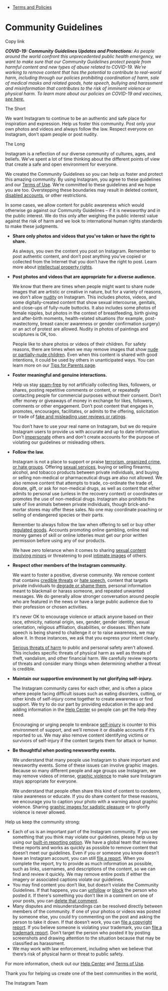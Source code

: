 *   [Terms and Policies](https://help.instagram.com/1417489251945243/?helpref=breadcrumb)

Community Guidelines
====================

Copy link

_**COVID-19: Community Guidelines Updates and Protections:** As people around the world confront this unprecedented public health emergency, we want to make sure that our Community Guidelines protect people from harmful content and new types of abuse related to COVID-19. We’re working to remove content that has the potential to contribute to real-world harm, including through our policies prohibiting coordination of harm, sale of medical masks and related goods, hate speech, bullying and harassment and misinformation that contributes to the risk of imminent violence or physical harm. To learn more about our policies on COVID-19 and vaccines, [see here.](https://help.instagram.com/697825587576762?helpref=faq_content)_

The Short

We want Instagram to continue to be an authentic and safe place for inspiration and expression. Help us foster this community. Post only your own photos and videos and always follow the law. Respect everyone on Instagram, don’t spam people or post nudity.

The Long

Instagram is a reflection of our diverse community of cultures, ages, and beliefs. We’ve spent a lot of time thinking about the different points of view that create a safe and open environment for everyone.

We created the Community Guidelines so you can help us foster and protect this amazing community. By using Instagram, you agree to these guidelines and our [Terms of Use](https://www.instagram.com/legal/terms). We’re committed to these guidelines and we hope you are too. Overstepping these boundaries may result in deleted content, [disabled accounts](https://help.instagram.com/366993040048856?helpref=faq_content), or other restrictions.

In some cases, we allow content for public awareness which would otherwise go against our Community Guidelines – if it is newsworthy and in the public interest. We do this only after weighing the public interest value against the risk of harm and we look to international human rights standards to make these judgments.

*   **Share only photos and videos that you’ve taken or have the right to share.**
    
    As always, you own the content you post on Instagram. Remember to post authentic content, and don’t post anything you’ve copied or collected from the Internet that you don’t have the right to post. Learn more about [intellectual property rights](https://help.instagram.com/126382350847838?helpref=faq_content).
    
*   **Post photos and videos that are appropriate for a diverse audience.**
    
    We know that there are times when people might want to share nude images that are artistic or creative in nature, but for a variety of reasons, we don’t allow [nudity](https://l.instagram.com/?u=https%3A%2F%2Fwww.facebook.com%2Fcommunitystandards%2Fadult_nudity_sexual_activity&e=AT2sSE_6_Kqfa_uStvvrcNl22NUsSR9BNaeLeBtQb_yCTfDlvAIpGKOk1emKyHshCVvKQflg3FWLxjrkW9kUegJftRXNEi9-EkyLgNj9mY9GDgat6PT8D1Wag-SKI8YlmXYVqJRCdh0jqTQQyjSFKPS8RVP59kYLY_h95A) on Instagram. This includes photos, videos, and some digitally-created content that show sexual intercourse, genitals, and close-ups of fully-nude buttocks. It also includes some photos of female nipples, but photos in the context of breastfeeding, birth giving and after-birth moments, health-related situations (for example, post-mastectomy, breast cancer awareness or gender confirmation surgery) or an act of protest are allowed. Nudity in photos of paintings and sculptures is OK, too.
    
    People like to share photos or videos of their children. For safety reasons, there are times when we may remove images that show [nude or partially-nude children](https://l.instagram.com/?u=https%3A%2F%2Fwww.facebook.com%2Fcommunitystandards%2Fchild_nudity_sexual_exploitation&e=AT2sSE_6_Kqfa_uStvvrcNl22NUsSR9BNaeLeBtQb_yCTfDlvAIpGKOk1emKyHshCVvKQflg3FWLxjrkW9kUegJftRXNEi9-EkyLgNj9mY9GDgat6PT8D1Wag-SKI8YlmXYVqJRCdh0jqTQQyjSFKPS8RVP59kYLY_h95A). Even when this content is shared with good intentions, it could be used by others in unanticipated ways. You can learn more on our [Tips for Parents page](https://help.instagram.com/154475974694511/?helpref=faq_content).
    
*   **Foster meaningful and genuine interactions.**
    
    Help us stay [spam-free](https://l.instagram.com/?u=https%3A%2F%2Fwww.facebook.com%2Fcommunitystandards%2Fspam&e=AT2sSE_6_Kqfa_uStvvrcNl22NUsSR9BNaeLeBtQb_yCTfDlvAIpGKOk1emKyHshCVvKQflg3FWLxjrkW9kUegJftRXNEi9-EkyLgNj9mY9GDgat6PT8D1Wag-SKI8YlmXYVqJRCdh0jqTQQyjSFKPS8RVP59kYLY_h95A) by not artificially collecting likes, followers, or shares, posting repetitive comments or content, or repeatedly contacting people for commercial purposes without their consent. Don’t offer money or giveaways of money in exchange for likes, followers, comments or other engagement. Don’t post content that engages in, promotes, encourages, facilitates, or admits to the offering, solicitation or trade of [fake and misleading user reviews or ratings](https://l.instagram.com/?u=https%3A%2F%2Fwww.facebook.com%2Fcommunitystandards%2Ffraud_deception&e=AT2sSE_6_Kqfa_uStvvrcNl22NUsSR9BNaeLeBtQb_yCTfDlvAIpGKOk1emKyHshCVvKQflg3FWLxjrkW9kUegJftRXNEi9-EkyLgNj9mY9GDgat6PT8D1Wag-SKI8YlmXYVqJRCdh0jqTQQyjSFKPS8RVP59kYLY_h95A).
    
    You don’t have to use your real name on Instagram, but we do require Instagram users to provide us with accurate and up to date information. Don't [impersonate](https://l.instagram.com/?u=https%3A%2F%2Fwww.facebook.com%2Fcommunitystandards%2Fmisrepresentation&e=AT2sSE_6_Kqfa_uStvvrcNl22NUsSR9BNaeLeBtQb_yCTfDlvAIpGKOk1emKyHshCVvKQflg3FWLxjrkW9kUegJftRXNEi9-EkyLgNj9mY9GDgat6PT8D1Wag-SKI8YlmXYVqJRCdh0jqTQQyjSFKPS8RVP59kYLY_h95A) others and don't create accounts for the purpose of violating our guidelines or misleading others.
    
*   **Follow the law.**
    
    Instagram is not a place to support or praise [terrorism, organized crime, or hate groups](https://l.instagram.com/?u=https%3A%2F%2Fwww.facebook.com%2Fcommunitystandards%2Fdangerous_individuals_organizations&e=AT2sSE_6_Kqfa_uStvvrcNl22NUsSR9BNaeLeBtQb_yCTfDlvAIpGKOk1emKyHshCVvKQflg3FWLxjrkW9kUegJftRXNEi9-EkyLgNj9mY9GDgat6PT8D1Wag-SKI8YlmXYVqJRCdh0jqTQQyjSFKPS8RVP59kYLY_h95A). Offering [sexual services](https://l.instagram.com/?u=https%3A%2F%2Fwww.facebook.com%2Fcommunitystandards%2Fsexual_solicitation&e=AT2sSE_6_Kqfa_uStvvrcNl22NUsSR9BNaeLeBtQb_yCTfDlvAIpGKOk1emKyHshCVvKQflg3FWLxjrkW9kUegJftRXNEi9-EkyLgNj9mY9GDgat6PT8D1Wag-SKI8YlmXYVqJRCdh0jqTQQyjSFKPS8RVP59kYLY_h95A), buying or selling firearms, alcohol, and tobacco products between private individuals, and buying or selling non-medical or pharmaceutical drugs are also not allowed. We also remove content that attempts to trade, co-ordinate the trade of, donate, gift, or ask for non-medical drugs, as well as content that either admits to personal use (unless in the recovery context) or coordinates or promotes the use of non-medical drugs. Instagram also prohibits the sale of live animals between private individuals, though brick-and-mortar stores may offer these sales. No one may coordinate poaching or selling of endangered species or their parts.
    
    Remember to always follow the law when offering to sell or buy other [regulated goods](https://l.instagram.com/?u=https%3A%2F%2Fwww.facebook.com%2Fcommunitystandards%2Fregulated_goods&e=AT2sSE_6_Kqfa_uStvvrcNl22NUsSR9BNaeLeBtQb_yCTfDlvAIpGKOk1emKyHshCVvKQflg3FWLxjrkW9kUegJftRXNEi9-EkyLgNj9mY9GDgat6PT8D1Wag-SKI8YlmXYVqJRCdh0jqTQQyjSFKPS8RVP59kYLY_h95A). Accounts promoting online gambling, online real money games of skill or online lotteries must get our prior written permission before using any of our products.
    
    We have zero tolerance when it comes to sharing [sexual content involving minors](https://l.instagram.com/?u=https%3A%2F%2Fwww.facebook.com%2Fcommunitystandards%2Fchild_nudity_sexual_exploitation&e=AT2sSE_6_Kqfa_uStvvrcNl22NUsSR9BNaeLeBtQb_yCTfDlvAIpGKOk1emKyHshCVvKQflg3FWLxjrkW9kUegJftRXNEi9-EkyLgNj9mY9GDgat6PT8D1Wag-SKI8YlmXYVqJRCdh0jqTQQyjSFKPS8RVP59kYLY_h95A) or threatening to post [intimate images](https://l.instagram.com/?u=https%3A%2F%2Fwww.facebook.com%2Fcommunitystandards%2Fsexual_exploitation_adults&e=AT2sSE_6_Kqfa_uStvvrcNl22NUsSR9BNaeLeBtQb_yCTfDlvAIpGKOk1emKyHshCVvKQflg3FWLxjrkW9kUegJftRXNEi9-EkyLgNj9mY9GDgat6PT8D1Wag-SKI8YlmXYVqJRCdh0jqTQQyjSFKPS8RVP59kYLY_h95A) of others.
    
*   **Respect other members of the Instagram community.**
    
    We want to foster a positive, diverse community. We remove content that contains [credible threats](https://l.instagram.com/?u=https%3A%2F%2Fwww.facebook.com%2Fcommunitystandards%2Fcredible_violence&e=AT2sSE_6_Kqfa_uStvvrcNl22NUsSR9BNaeLeBtQb_yCTfDlvAIpGKOk1emKyHshCVvKQflg3FWLxjrkW9kUegJftRXNEi9-EkyLgNj9mY9GDgat6PT8D1Wag-SKI8YlmXYVqJRCdh0jqTQQyjSFKPS8RVP59kYLY_h95A) or [hate speech](https://l.instagram.com/?u=https%3A%2F%2Fwww.facebook.com%2Fcommunitystandards%2Fhate_speech&e=AT2sSE_6_Kqfa_uStvvrcNl22NUsSR9BNaeLeBtQb_yCTfDlvAIpGKOk1emKyHshCVvKQflg3FWLxjrkW9kUegJftRXNEi9-EkyLgNj9mY9GDgat6PT8D1Wag-SKI8YlmXYVqJRCdh0jqTQQyjSFKPS8RVP59kYLY_h95A), content that targets private individuals to [degrade or shame them](https://l.instagram.com/?u=https%3A%2F%2Fwww.facebook.com%2Fcommunitystandards%2Fbullying&e=AT2sSE_6_Kqfa_uStvvrcNl22NUsSR9BNaeLeBtQb_yCTfDlvAIpGKOk1emKyHshCVvKQflg3FWLxjrkW9kUegJftRXNEi9-EkyLgNj9mY9GDgat6PT8D1Wag-SKI8YlmXYVqJRCdh0jqTQQyjSFKPS8RVP59kYLY_h95A), personal information meant to blackmail or harass someone, and repeated unwanted messages. We do generally allow stronger conversation around people who are featured in the news or have a large public audience due to their profession or chosen activities.
    
    It's never OK to encourage violence or attack anyone based on their race, ethnicity, national origin, sex, gender, gender identity, sexual orientation, religious affiliation, disabilities, or diseases. When hate speech is being shared to challenge it or to raise awareness, we may allow it. In those instances, we ask that you express your intent clearly.
    
    [Serious threats of harm](https://l.instagram.com/?u=https%3A%2F%2Fwww.facebook.com%2Fcommunitystandards%2Fcredible_violence&e=AT2sSE_6_Kqfa_uStvvrcNl22NUsSR9BNaeLeBtQb_yCTfDlvAIpGKOk1emKyHshCVvKQflg3FWLxjrkW9kUegJftRXNEi9-EkyLgNj9mY9GDgat6PT8D1Wag-SKI8YlmXYVqJRCdh0jqTQQyjSFKPS8RVP59kYLY_h95A) to public and personal safety aren't allowed. This includes specific threats of physical harm as well as threats of theft, vandalism, and other financial harm. We carefully review reports of threats and consider many things when determining whether a threat is credible.
    
*   **Maintain our supportive environment by not glorifying self-injury.**
    
    The Instagram community cares for each other, and is often a place where people facing difficult issues such as eating disorders, cutting, or other kinds of self-injury come together to create awareness or find support. We try to do our part by providing education in the app and adding information in the [Help Center](https://help.instagram.com/) so people can get the help they need.
    
    Encouraging or urging people to embrace [self-injury](https://l.instagram.com/?u=https%3A%2F%2Fwww.facebook.com%2Fcommunitystandards%2Fsuicide_self_injury_violence&e=AT2sSE_6_Kqfa_uStvvrcNl22NUsSR9BNaeLeBtQb_yCTfDlvAIpGKOk1emKyHshCVvKQflg3FWLxjrkW9kUegJftRXNEi9-EkyLgNj9mY9GDgat6PT8D1Wag-SKI8YlmXYVqJRCdh0jqTQQyjSFKPS8RVP59kYLY_h95A) is counter to this environment of support, and we’ll remove it or disable accounts if it’s reported to us. We may also remove content identifying victims or survivors of self-injury if the content targets them for attack or humor.
    
*   **Be thoughtful when posting newsworthy events.**
    
    We understand that many people use Instagram to share important and newsworthy events. Some of these issues can involve graphic images. Because so many different people and age groups use Instagram, we may remove videos of intense, [graphic violence](https://l.instagram.com/?u=https%3A%2F%2Fwww.facebook.com%2Fcommunitystandards%2Fgraphic_violence&e=AT2sSE_6_Kqfa_uStvvrcNl22NUsSR9BNaeLeBtQb_yCTfDlvAIpGKOk1emKyHshCVvKQflg3FWLxjrkW9kUegJftRXNEi9-EkyLgNj9mY9GDgat6PT8D1Wag-SKI8YlmXYVqJRCdh0jqTQQyjSFKPS8RVP59kYLY_h95A) to make sure Instagram stays appropriate for everyone.
    
    We understand that people often share this kind of content to condemn, raise awareness or educate. If you do share content for these reasons, we encourage you to caption your photo with a warning about graphic violence. Sharing [graphic images for sadistic pleasure](https://l.instagram.com/?u=https%3A%2F%2Fwww.facebook.com%2Fcommunitystandards%2Fcruel_insensitive&e=AT2sSE_6_Kqfa_uStvvrcNl22NUsSR9BNaeLeBtQb_yCTfDlvAIpGKOk1emKyHshCVvKQflg3FWLxjrkW9kUegJftRXNEi9-EkyLgNj9mY9GDgat6PT8D1Wag-SKI8YlmXYVqJRCdh0jqTQQyjSFKPS8RVP59kYLY_h95A) or to glorify violence is never allowed.
    

Help us keep the community strong:

*   Each of us is an important part of the Instagram community. If you see something that you think may violate our guidelines, please help us by using our [built-in reporting option](https://help.instagram.com/165828726894770?helpref=faq_content). We have a global team that reviews these reports and works as quickly as possible to remove content that doesn’t meet our guidelines. Even if you or someone you know doesn’t have an Instagram account, you can still [file a report](https://help.instagram.com/contact/383679321740945). When you complete the report, try to provide as much information as possible, such as links, usernames, and descriptions of the content, so we can find and review it quickly. We may remove entire posts if either the imagery or associated captions violate our guidelines.
*   You may find content you don’t like, but doesn’t violate the Community Guidelines. If that happens, you can [unfollow](https://help.instagram.com/286340048138725?helpref=faq_content) or [block](https://help.instagram.com/426700567389543/?helpref=faq_content) the person who posted it. If there's something you don't like in a comment on one of your posts, you can [delete that comment](https://help.instagram.com/289098941190483?helpref=faq_content).
*   Many disputes and misunderstandings can be resolved directly between members of the community. If one of your photos or videos was posted by someone else, you could try commenting on the post and asking the person to take it down. If that doesn’t work, you can [file a copyright report](https://help.instagram.com/126382350847838?helpref=faq_content). If you believe someone is violating your trademark, you can [file a trademark report](https://help.instagram.com/222826637847963?helpref=faq_content). Don't target the person who posted it by posting screenshots and drawing attention to the situation because that may be classified as harassment.
*   We may work with law enforcement, including when we believe that there’s risk of physical harm or threat to public safety.

For more information, check out our [Help Center](https://help.instagram.com/) and [Terms of Use](https://l.instagram.com/?u=http%3A%2F%2Finstagram.com%2Flegal%2Fterms%2F%23&e=AT2sSE_6_Kqfa_uStvvrcNl22NUsSR9BNaeLeBtQb_yCTfDlvAIpGKOk1emKyHshCVvKQflg3FWLxjrkW9kUegJftRXNEi9-EkyLgNj9mY9GDgat6PT8D1Wag-SKI8YlmXYVqJRCdh0jqTQQyjSFKPS8RVP59kYLY_h95A).

Thank you for helping us create one of the best communities in the world,

The Instagram Team